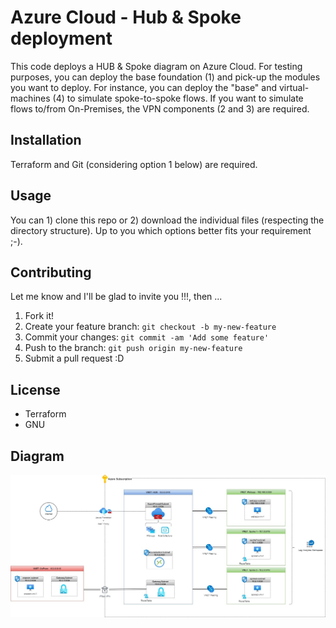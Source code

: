 # Azure Cloud - Hub & Spoke deployment

This code deploys a HUB & Spoke diagram on Azure Cloud. For testing purposes, you can deploy the base foundation (1) and pick-up the modules you want to deploy. For instance, you can deploy the "base" and virtual-machines (4) to simulate spoke-to-spoke flows. If you want to simulate flows to/from On-Premises, the VPN components (2 and 3) are required.

## Installation

Terraform and Git (considering option 1 below) are required.

## Usage

You can 1) clone this repo or 2) download the individual files (respecting the directory structure). Up to you which options better fits your requirement ;-).

## Contributing

Let me know and I'll be glad to invite you !!!, then ...

1. Fork it!
2. Create your feature branch: `git checkout -b my-new-feature`
3. Commit your changes: `git commit -am 'Add some feature'`
4. Push to the branch: `git push origin my-new-feature`
5. Submit a pull request :D

## License

- Terraform
- GNU

## Diagram
![Hub-Spoke-Diagram](https://github.com/robertson-diasjr/azure/blob/master/hub-spoke/Diagram.jpg)
